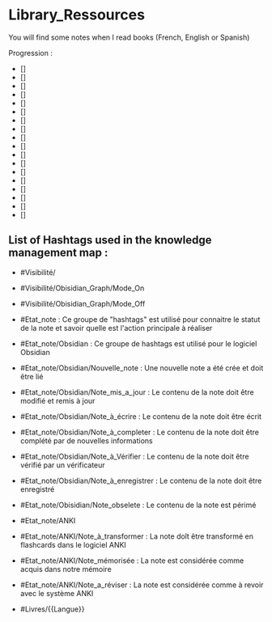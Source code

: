 # Library_Ressources

You will find some notes when I read books (French, English or Spanish)

Progression : 
- []
- []
- []
- []
- []
- []
- []
- []
- []
- []
- []
- []
- []
- []
- []
- []
- []
- []


List of Hashtags used in the knowledge management map : 
-------------------------------------------------------

- #Visibilité/
- #Visibilité/Obisidian_Graph/Mode_On
- #Visibilité/Obisidian_Graph/Mode_Off


- #Etat_note : Ce groupe de "hashtags" est utilisé pour connaitre le statut de la note et savoir quelle est l'action principale à réaliser
- #Etat_note/Obsidian : Ce groupe de hashtags est utilisé pour le logiciel Obsidian
- #Etat_note/Obsidian/Nouvelle_note : Une nouvelle note a été crée et doit être lié
- #Etat_note/Obsidian/Note_mis_a_jour : Le contenu de la note doit être modifié et remis à jour
- #Etat_note/Obsidian/Note_à_écrire : Le contenu de la note doit être écrit
- #Etat_note/Obsidian/Note_à_completer : Le contenu de la note doit être complété par de nouvelles informations
- #Etat_note/Obsidian/Note_à_Vérifier : Le contenu de la note doit être vérifié par un vérificateur
- #Etat_note/Obsidian/Note_à_enregistrer : Le contenu de la note doit être enregistré
- #Etat_note/Obisidian/Note_obselete : Le contenu de la note est périmé
- #Etat_note/ANKI
- #Etat_note/ANKI/Note_à_transformer : La note doît être transformé en flashcards dans le logiciel ANKI
- #Etat_note/ANKI/Note_mémorisée : La note est considérée comme acquis dans notre mémoire
- #Etat_note/ANKI/Note_a_réviser : La note est considérée comme à revoir avec le système ANKI

- #Livres/{{Langue}}
